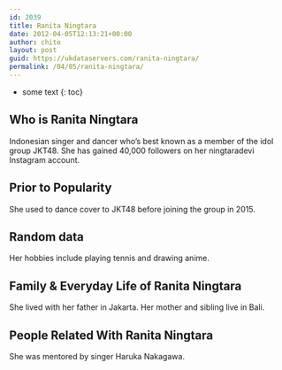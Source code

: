 ```yaml
---
id: 2039
title: Ranita Ningtara
date: 2012-04-05T12:13:21+00:00
author: chito
layout: post
guid: https://ukdataservers.com/ranita-ningtara/
permalink: /04/05/ranita-ningtara/
---
```


* some text
{: toc}
          
          
## Who is  Ranita Ningtara
                  
                  
                  
Indonesian singer and dancer who&#8217;s best known as a member of the idol group JKT48. She has gained 40,000 followers on her ningtaradevi Instagram account.
                  
                
                
                
## Prior to Popularity 
                  
                  
                  
She used to dance cover to JKT48 before joining the group in 2015.
                  
                
                
                
## Random data 
                  
                  
                  
Her hobbies include playing tennis and drawing anime.
                  
                
                
                
## Family & Everyday Life of Ranita Ningtara
                  
                  
                  
She lived with her father in Jakarta. Her mother and sibling live in Bali.
                  
                
                
                
## People Related With  Ranita Ningtara
                  
                  
                  
She was mentored by singer Haruka Nakagawa.
                  
                
              
            
          
          
          
    
    
  
